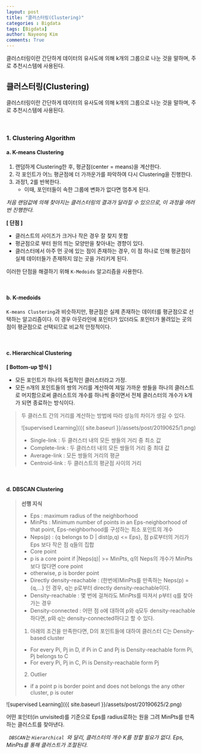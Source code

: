 ```yaml
---
layout: post
title: "클러스터링(Clustering)"
categories : Bigdata
tags: [Bigdata]
author: Nayeong Kim
comments: True
---
```


<div id='preview'>
클러스터링이란 간단하게 데이터의 유사도에 의해 k개의 그룹으로 나눈 것을 말하며, 주로 추천시스템에 사용된다.
</div>


## 클러스터링(Clustering)

클러스터링이란 간단하게 데이터의 유사도에 의해 k개의 그룹으로 나눈 것을 말하며, 주로 추천시스템에 사용된다.

<br>

### 1. Clustering Algorithm

#### a. K-means Clustering

1. 랜덤하게 Clustering한 후, 평균점(center = means)을 계산한다.
2. 각 포인트가 어느 평균점에 더 가까운가를 파악하여 다시 Clustering을 진행한다.
3. 과정1, 2를 반복한다.
   - 이때, 포인터들이 속한 그룹에 변화가 없다면 멈추게 된다.

*처음 랜덤값에 의해 찾아지는 클러스터링의 결과가 달라질 수 있으므로, 이 과정을 여러번 진행한다.*

**[ 단점 ]**

- 클러스트의 사이즈가 크거나 작은 경우 잘 찾지 못함
- 평균점으로 부터 원의 띄는 모양만을 찾아내는 경향이 있다.
- 클러스터에서 아주 먼 곳에 있는 점이 존재하는 경우, 이 점 하나로 인해 평균점이 실제 데이터들가 존재하지 않는 곳을 가리키게 된다. 

이러한 단점을 해결하기 위해 `K-Medoids` 알고리즘을 사용한다.

<br>

#### b. K-medoids

`K-means Clustering`과 비슷하지만, 평균점은 실제 존재하는 데이터를 평균점으로 선택하는 알고리즘이다. 이 경우 아웃라인에 포인터가 있더라도 포인터가 몰려있는 곳의 점이 평균점으로 선택되므로 비교적 안정적이다.

<br>

#### c. Hierarchical Clustering

**[ Bottom-up 방식 ]**

- 모든 포인트가 하나의 독립적인 클러스터라고 가정.
- 모든 n개의 포인트들의 쌍의 거리를 계산하여 제일 가까운 쌍들을 하나의 클러스트로 머지함으로써 클러스트의 개수를 하나씩 줄이면서 전체 클러스터의 개수가 k개가 되면 종료하는 방식이다.

> 두 클러스트 간의 거리를 계산하는 방법에 따라 성능의 차이가 생길 수 있다.
>
> ![supervised Learning]({{ site.baseurl }}/assets/post/20190625/1.png)
>
> - Single-link : 두 클러스터 내의 모든 쌍들의 거리 중 최소 값
> - Complete-link : 두 클러스터 내의 모든 쌍들의 거리 중 최대 값
> - Average-link : 모든 쌍들의 거리의 평균
> - Centroid-link : 두 클러스트의 평균점 사이의 거리

<br>

#### d. DBSCAN Clustering

>**선행 지식**
>
>- Eps : maximum radius of the neighborhood
>- MinPts : Minimum number of points in an Eps-neighborhood of that point, Eps-neighborhood를 구성하는 최소 포인트의 개수
>- Neps(p) : {q belongs to D &#124; dist(p,q) <= Eps}, 점 p로부터의 거리가 Eps 보다 작은 점 q들의 집합
>- Core point 
> - p is a core point if &#124;Neps(q)&#124; >= MinPts, q의 Neps의 개수가 MinPts보다 많다면 core point
> - otherwise, p is border point
>- Directly density-reachable : (한번에)MinPts를 만족하는 Neps(p) = {q,…} 인 경우, q는 p로부터 directly density-reachable이다.
>- Density-reachable : 몇 번에 걸쳐라도 MinPts를 따져서 p부터 q를 찾아가는 경우
>- Density-connected : 어떤 점 o에 대하여 p와 q모두 density-reachable하다면, p와 q는 density-connected하다고 할 수 있다.
>
>1. 아래의 조건을 만족한다면, D의 포인트들에 대하여 클러스터 C는 Density-based cluster
>   - For every Pi, Pj in D, if Pi in C and Pj is Density-reachable form Pi, Pj belongs to C
>   - For every Pi, Pj in C, Pi is Density-reachable form Pj
>2. Outlier
>   - if a point p is border point and does not belongs the any other cluster, p is outer


![supervised Learning]({{ site.baseurl }}/assets/post/20190625/2.png)

어떤 포인터(in unvisited)를 기준으로 Eps를 radius로하는 원을 그려 MinPts를 만족하는 클러스트를 찾아낸다.

*` DBSCAN`는 `Hierarchical `와 달리, 클러스터의 개수 K를 정할 필요가 없다. Eps, MinPts를 통해 클러스트가 조절된다.*









